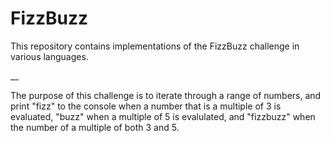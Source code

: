 # FizzBuzz
This repository contains implementations of the FizzBuzz challenge in various languages.


__

The purpose of this challenge is to iterate through a range of numbers, and print "fizz" to the console when a number that is a multiple of 3 is evaluated, "buzz" when a multiple of 5 is evalulated, and "fizzbuzz" when the number of a multiple of both 3 and 5.
